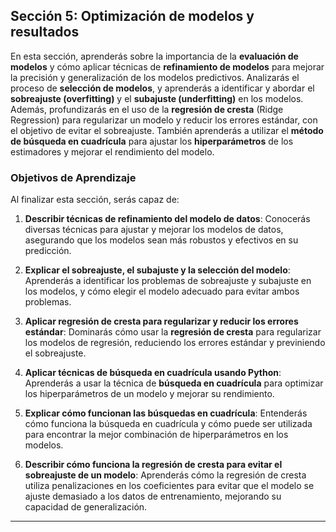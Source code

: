 ## Sección 5: Optimización de modelos y resultados

En esta sección, aprenderás sobre la importancia de la **evaluación de modelos** y cómo aplicar técnicas de **refinamiento de modelos** para mejorar la precisión y generalización de los modelos predictivos. Analizarás el proceso de **selección de modelos**, y aprenderás a identificar y abordar el **sobreajuste (overfitting)** y el **subajuste (underfitting)** en los modelos. Además, profundizarás en el uso de la **regresión de cresta** (Ridge Regression) para regularizar un modelo y reducir los errores estándar, con el objetivo de evitar el sobreajuste. También aprenderás a utilizar el **método de búsqueda en cuadrícula** para ajustar los **hiperparámetros** de los estimadores y mejorar el rendimiento del modelo.

### Objetivos de Aprendizaje

Al finalizar esta sección, serás capaz de:

1. **Describir técnicas de refinamiento del modelo de datos**: Conocerás diversas técnicas para ajustar y mejorar los modelos de datos, asegurando que los modelos sean más robustos y efectivos en su predicción.

2. **Explicar el sobreajuste, el subajuste y la selección del modelo**: Aprenderás a identificar los problemas de sobreajuste y subajuste en los modelos, y cómo elegir el modelo adecuado para evitar ambos problemas.

3. **Aplicar regresión de cresta para regularizar y reducir los errores estándar**: Dominarás cómo usar la **regresión de cresta** para regularizar los modelos de regresión, reduciendo los errores estándar y previniendo el sobreajuste.

4. **Aplicar técnicas de búsqueda en cuadrícula usando Python**: Aprenderás a usar la técnica de **búsqueda en cuadrícula** para optimizar los hiperparámetros de un modelo y mejorar su rendimiento.

5. **Explicar cómo funcionan las búsquedas en cuadrícula**: Entenderás cómo funciona la búsqueda en cuadrícula y cómo puede ser utilizada para encontrar la mejor combinación de hiperparámetros en los modelos.

6. **Describir cómo funciona la regresión de cresta para evitar el sobreajuste de un modelo**: Aprenderás cómo la regresión de cresta utiliza penalizaciones en los coeficientes para evitar que el modelo se ajuste demasiado a los datos de entrenamiento, mejorando su capacidad de generalización.

---

